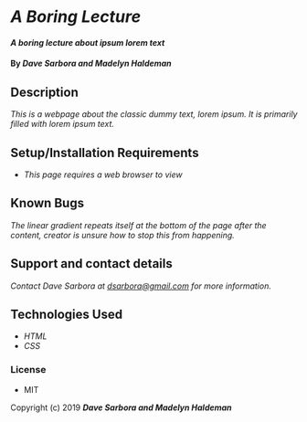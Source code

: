 # _A Boring Lecture_

#### _A boring lecture about ipsum lorem text_

#### By _**Dave Sarbora and Madelyn Haldeman**_

## Description

_This is a webpage about the classic dummy text, lorem ipsum. It is primarily filled with lorem ipsum text._

## Setup/Installation Requirements

* _This page requires a web browser to view_

## Known Bugs

_The linear gradient repeats itself at the bottom of the page after the content, creator is unsure how to stop this from happening._

## Support and contact details

_Contact Dave Sarbora at dsarbora@gmail.com for more information._

## Technologies Used

* _HTML_
* _CSS_

### License

* MIT

Copyright (c) 2019 **_Dave Sarbora and Madelyn Haldeman_**
